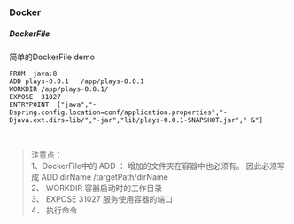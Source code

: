 
### Docker

##### DockerFile

   简单的DockerFile demo

    FROM  java:8
    ADD plays-0.0.1   /app/plays-0.0.1 
    WORKDIR /app/plays-0.0.1/
    EXPOSE  31027
    ENTRYPOINT  ["java","-Dspring.config.location=conf/application.properties","-Djava.ext.dirs=lib/","-jar","lib/plays-0.0.1-SNAPSHOT.jar"," &"]


<br/>

>注意点：  
>1、DockerFile中的 ADD ： 增加的文件夹在容器中也必须有。 因此必须写成  ADD dirName  /targetPath/dirName     
>2、 WORKDIR 容器启动时的工作目录  
>3、 EXPOSE 31027 服务使用容器的端口  
>4、 执行命令

